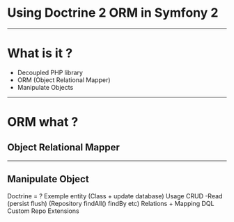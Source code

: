 # Using Doctrine 2 ORM in Symfony 2

---

# What is it ?

 *   Decoupled PHP library
 *   ORM (Object Relational Mapper)
 *   Manipulate Objects

---

# ORM what ?

## Object Relational Mapper

---

## Manipulate Object

Doctrine = ?
Exemple entity (Class + update database)
Usage 
    CRUD -Read (persist flush)
    (Repository findAll() findBy etc)
Relations + Mapping
DQL
Custom Repo
Extensions
